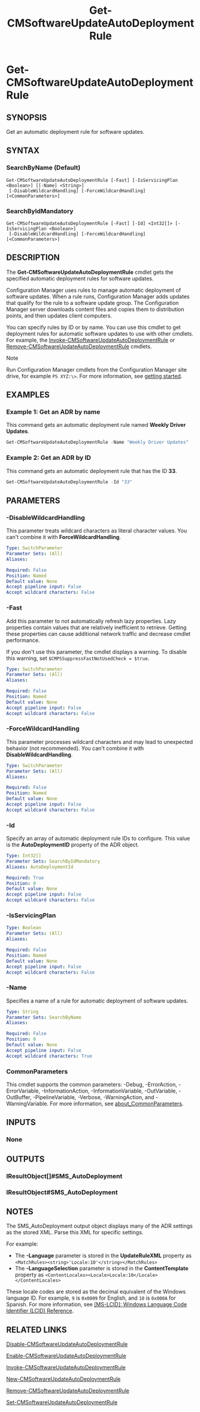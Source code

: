 ﻿---
description: Get an automatic deployment rule for software updates.
external help file: AdminUI.PS.dll-Help.xml
Module Name: ConfigurationManager
ms.date: 08/20/2020
schema: 2.0.0
title: Get-CMSoftwareUpdateAutoDeploymentRule
---

# Get-CMSoftwareUpdateAutoDeploymentRule

## SYNOPSIS

Get an automatic deployment rule for software updates.

## SYNTAX

### SearchByName (Default)
```
Get-CMSoftwareUpdateAutoDeploymentRule [-Fast] [-IsServicingPlan <Boolean>] [[-Name] <String>]
 [-DisableWildcardHandling] [-ForceWildcardHandling] [<CommonParameters>]
```

### SearchByIdMandatory
```
Get-CMSoftwareUpdateAutoDeploymentRule [-Fast] [-Id] <Int32[]> [-IsServicingPlan <Boolean>]
 [-DisableWildcardHandling] [-ForceWildcardHandling] [<CommonParameters>]
```

## DESCRIPTION
The **Get-CMSoftwareUpdateAutoDeploymentRule** cmdlet gets the specified automatic deployment rules for software updates.

Configuration Manager uses rules to manage automatic deployment of software updates.
When a rule runs, Configuration Manager adds updates that qualify for the rule to a software update group.
The Configuration Manager server downloads content files and copies them to distribution points, and then updates client computers.

You can specify rules by ID or by name.
You can use this cmdlet to get deployment rules for automatic software updates to use with other cmdlets. For example, the [Invoke-CMSoftwareUpdateAutoDeploymentRule](Invoke-CMSoftwareUpdateAutoDeploymentRule.md) or [Remove-CMSoftwareUpdateAutoDeploymentRule](Remove-CMSoftwareUpdateAutoDeploymentRule.md) cmdlets.

> [!NOTE]
> Run Configuration Manager cmdlets from the Configuration Manager site drive, for example `PS XYZ:\>`. For more information, see [getting started](/powershell/sccm/overview).

## EXAMPLES

### Example 1: Get an ADR by name

This command gets an automatic deployment rule named **Weekly Driver Updates**.

```powershell
Get-CMSoftwareUpdateAutoDeploymentRule -Name "Weekly Driver Updates"
```

### Example 2: Get an ADR by ID

This command gets an automatic deployment rule that has the ID **33**.

```powershell
Get-CMSoftwareUpdateAutoDeploymentRule -Id "33"
```

## PARAMETERS

### -DisableWildcardHandling

This parameter treats wildcard characters as literal character values. You can't combine it with **ForceWildcardHandling**.

```yaml
Type: SwitchParameter
Parameter Sets: (All)
Aliases:

Required: False
Position: Named
Default value: None
Accept pipeline input: False
Accept wildcard characters: False
```

### -Fast

Add this parameter to not automatically refresh lazy properties. Lazy properties contain values that are relatively inefficient to retrieve. Getting these properties can cause additional network traffic and decrease cmdlet performance.

If you don't use this parameter, the cmdlet displays a warning. To disable this warning, set `$CMPSSuppressFastNotUsedCheck = $true`.

```yaml
Type: SwitchParameter
Parameter Sets: (All)
Aliases:

Required: False
Position: Named
Default value: None
Accept pipeline input: False
Accept wildcard characters: False
```

### -ForceWildcardHandling

This parameter processes wildcard characters and may lead to unexpected behavior (not recommended). You can't combine it with **DisableWildcardHandling**.

```yaml
Type: SwitchParameter
Parameter Sets: (All)
Aliases:

Required: False
Position: Named
Default value: None
Accept pipeline input: False
Accept wildcard characters: False
```

### -Id

Specify an array of automatic deployment rule IDs to configure. This value is the **AutoDeploymentID** property of the ADR object.

```yaml
Type: Int32[]
Parameter Sets: SearchByIdMandatory
Aliases: AutoDeploymentId

Required: True
Position: 0
Default value: None
Accept pipeline input: False
Accept wildcard characters: False
```

### -IsServicingPlan
```yaml
Type: Boolean
Parameter Sets: (All)
Aliases:

Required: False
Position: Named
Default value: None
Accept pipeline input: False
Accept wildcard characters: False
```

### -Name

Specifies a name of a rule for automatic deployment of software updates.

```yaml
Type: String
Parameter Sets: SearchByName
Aliases:

Required: False
Position: 0
Default value: None
Accept pipeline input: False
Accept wildcard characters: True
```

### CommonParameters
This cmdlet supports the common parameters: -Debug, -ErrorAction, -ErrorVariable, -InformationAction, -InformationVariable, -OutVariable, -OutBuffer, -PipelineVariable, -Verbose, -WarningAction, and -WarningVariable. For more information, see [about_CommonParameters](http://go.microsoft.com/fwlink/?LinkID=113216).

## INPUTS

### None
## OUTPUTS

### IResultObject[]#SMS_AutoDeployment
### IResultObject#SMS_AutoDeployment
## NOTES

The SMS_AutoDeployment output object displays many of the ADR settings as the stored XML. Parse this XML for specific settings.

For example:

- The **-Language** parameter is stored in the **UpdateRuleXML** property as `<MatchRules><string>'Locale:10'</string></MatchRules>`
- The **-LanguageSelection** parameter is stored in the **ContentTemplate** property as `<ContentLocales><Locale>Locale:10</Locale></ContentLocales>`

These locale codes are stored as the decimal equivalent of the Windows language ID. For example, `9` is `0x0009` for English, and `10` is `0x000A` for Spanish. For more information, see [[MS-LCID]: Windows Language Code Identifier (LCID) Reference](/openspecs/windows_protocols/ms-lcid/a9eac961-e77d-41a6-90a5-ce1a8b0cdb9c).

## RELATED LINKS

[Disable-CMSoftwareUpdateAutoDeploymentRule](Disable-CMSoftwareUpdateAutoDeploymentRule.md)

[Enable-CMSoftwareUpdateAutoDeploymentRule](Enable-CMSoftwareUpdateAutoDeploymentRule.md)

[Invoke-CMSoftwareUpdateAutoDeploymentRule](Invoke-CMSoftwareUpdateAutoDeploymentRule.md)

[New-CMSoftwareUpdateAutoDeploymentRule](New-CMSoftwareUpdateAutoDeploymentRule.md)

[Remove-CMSoftwareUpdateAutoDeploymentRule](Remove-CMSoftwareUpdateAutoDeploymentRule.md)

[Set-CMSoftwareUpdateAutoDeploymentRule](Set-CMSoftwareUpdateAutoDeploymentRule.md)
